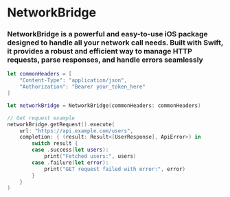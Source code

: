 # NetworkBridge

### NetworkBridge is a powerful and easy-to-use iOS package designed to handle all your network call needs. Built with Swift, it provides a robust and efficient way to manage HTTP requests, parse responses, and handle errors seamlessly

```swift
let commonHeaders = [
    "Content-Type": "application/json",
    "Authorization": "Bearer your_token_here"
]

let networkBridge = NetworkBridge(commonHeaders: commonHeaders)

// Get request example
networkBridge.getRequest().execute(
    url: "https://api.example.com/users",
    completion: { (result: Result<[UserResponse], ApiError>) in
        switch result {
        case .success(let users):
            print("Fetched users:", users)
        case .failure(let error):
            print("GET request failed with error:", error)
        }
    }
)

```

